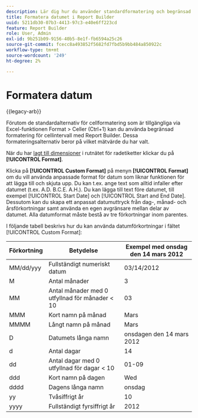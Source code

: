 ```yaml
---
description: Lär dig hur du använder standardformatering och begränsad formatering i cellintervall.
title: Formatera datumet i Report Builder
uuid: 5211db30-07b3-4413-97c3-e40e6ff223cd
feature: Report Builder
role: User, Admin
exl-id: 9b251b09-9156-40b5-8e1f-fb6594a25c26
source-git-commit: fcecc8a493852f5682fd7fbd5b9bb484a850922c
workflow-type: tm+mt
source-wordcount: '249'
ht-degree: 2%

---
```


# Formatera datum

{{legacy-arb}}

Förutom de standardalternativ för cellformatering som är tillgängliga via Excel-funktionen Format > Celler (Ctrl+1) kan du använda begränsad formatering för cellintervall med Report Builder. Dessa formateringsalternativ beror på vilket mätvärde du har valt.

När du har [lagt till dimensioner](/help/analyze/legacy-report-builder/layout/c-metrics-dimensions/t-add-metrics-and-dimensions.md) i rutnätet för radetiketter klickar du på **[!UICONTROL Format]**.

Klicka på **[!UICONTROL Custom Format]** på menyn **[!UICONTROL Format]** om du vill använda anpassade format för datum som liknar funktionen för att lägga till och skjuta upp. Du kan t.ex. ange text som alltid infaller efter datumet (t.ex. A.D. B.C.E. A.H.). Du kan lägga till text före datumet, till exempel [!UICONTROL Start Date] och [!UICONTROL Start and End Date]. Dessutom kan du skapa ett anpassat datumuttryck från dag-, månad- och årsförkortningar samt använda en egen avgränsare mellan delar av datumet. Alla datumformat måste bestå av tre förkortningar inom parentes.

I följande tabell beskrivs hur du kan använda datumförkortningar i fältet [!UICONTROL Custom Format]:

| Förkortning | Betydelse | Exempel   med onsdag den 14 mars 2012 |
|--- |--- |--- |
| MM/dd/yyy | Fullständigt numeriskt datum | 03/14/2012 |
| M | Antal månader | 3 |
| MM | Antal månader med 0 utfyllnad för månader &lt; 10 | 03 |
| MMM | Kort namn på månad | Mars |
| MMMM | Långt namn på månad | Mars |
| D | Datumets långa namn | onsdagen den 14 mars 2012 |
| d | Antal dagar | 14 |
| dd | Antal dagar med 0 utfyllnad för dagar &lt; 10 | 01-09 |
| ddd | Kort namn på dagen | Wed |
| dddd | Dagens långa namn | onsdag |
| yy | Tvåsiffrigt år | 10 |
| yyyy | Fullständigt fyrsiffrigt år | 2012 |
